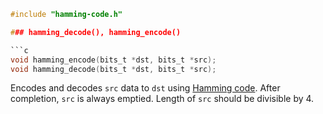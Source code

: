 ```c
#include "hamming-code.h"

### hamming_decode(), hamming_encode()

```c
void hamming_encode(bits_t *dst, bits_t *src);
void hamming_decode(bits_t *dst, bits_t *src);
```

Encodes and decodes `src` data to `dst` using
[Hamming code](https://en.wikipedia.org/wiki/Hamming(7,4)).
After completion, `src` is always emptied.
Length of `src` should be divisible by 4.
